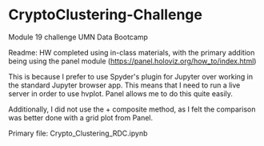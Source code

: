 # CryptoClustering-Challenge
Module 19 challenge UMN Data Bootcamp

Readme:
HW completed using in-class materials, with the primary addition being using the panel module (https://panel.holoviz.org/how_to/index.html)

This is because I prefer to use Spyder's plugin for Jupyter over working in the standard Jupyter browser app. This means that I need to run a live server in order to use hvplot. Panel allows me to do this quite easily. 

Additionally, I did not use the + composite method, as I felt the comparison was better done with a grid plot from Panel. 



Primary file: Crypto_Clustering_RDC.ipynb

